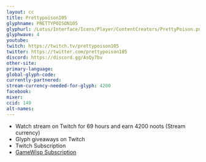 ```yaml
---
layout: cc
title: Prettypoison105
glyphname: PRETTYPOISON105
glyphurl: /Lotus/Interface/Icons/Player/ContentCreators/PrettyPoison.png
glyphwave: 4
youtube:
twitch: https://twitch.tv/prettypoison105
twitter: https://twitter.com/prettypoison105
discord: https://discord.gg/AsQy7bv
other-site:
primary-language:
global-glyph-code:
currently-partnered:
stream-currency-needed-for-glyph: 4200
facebook:
mixer:
ccid: 149
alt-names:
---
```

* Watch stream on Twitch for 69 hours and earn 4200 noots (Stream currency)
* Glyph giveaways on Twitch
* Twitch Subscription
* [GameWisp Subscription](https://gamewisp.com/prettypoison105)
